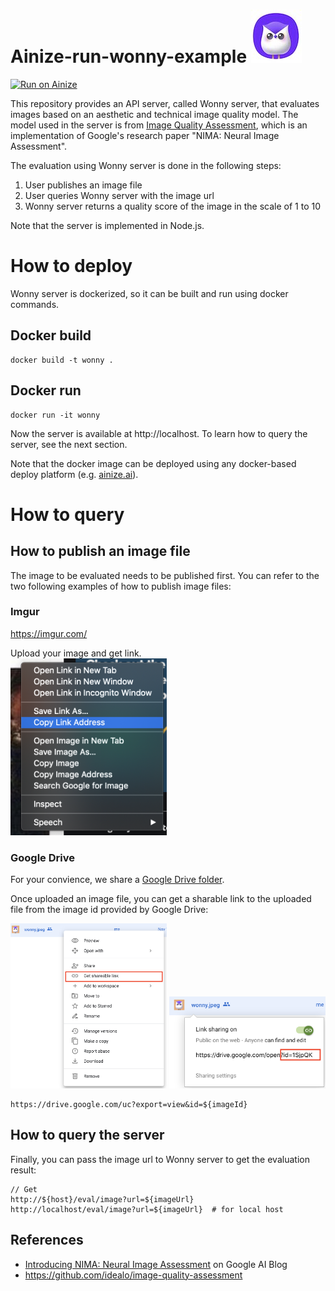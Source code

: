 # Ainize-run-wonny-example ![alt text](/images/wonny.jpeg) 

[![Run on Ainize](https://www.ainize.ai/static/images/run_on_ainize_button.svg)](https://ainize.ai/ehdgus8077/wonny)

This repository provides an API server, called Wonny server, that evaluates images based on an aesthetic and technical image quality model. The model used in the server is from [Image Quality Assessment](https://github.com/idealo/image-quality-assessment), which is an implementation of Google's research paper "NIMA: Neural Image Assessment". 

The evaluation using Wonny server is done in the following steps:
1. User publishes an image file
2. User queries Wonny server with the image url
3. Wonny server returns a quality score of the image in the scale of 1 to 10

Note that the server is implemented in Node.js.

# How to deploy

Wonny server is dockerized, so it can be built and run using docker commands.

## Docker build
```
docker build -t wonny .
```

## Docker run 
```
docker run -it wonny
```
Now the server is available at http://localhost. To learn how to query the server, see the next section.

Note that the docker image can be deployed using any docker-based deploy platform (e.g. [ainize.ai](https://ainize.ai)).

# How to query

## How to publish an image file

The image to be evaluated needs to be published first. You can refer to the two following examples of how to publish image files: 

### Imgur

https://imgur.com/

Upload your image and get link.  
<img src="/images/imgur.png" width="250" />  

### Google Drive 

For your convience, we share a [Google Drive folder](https://drive.google.com/drive/folders/1Ou30F1YEa0Wnh6V1gPjSwmxNmobqe_X2). 

Once uploaded an image file, you can get a sharable link to the uploaded file from the image id provided by Google Drive:

<img src="/images/gdrive.png" width="250" />
<img src="/images/gdrive2.png" width="250" />

```
https://drive.google.com/uc?export=view&id=${imageId}
```

## How to query the server

Finally, you can pass the image url to Wonny server to get the evaluation result:
```
// Get
http://${host}/eval/image?url=${imageUrl}
http://localhost/eval/image?url=${imageUrl}  # for local host

```

## References
* [Introducing NIMA: Neural Image Assessment](https://ai.googleblog.com/2017/12/introducing-nima-neural-image-assessment.html) on Google AI Blog
* https://github.com/idealo/image-quality-assessment
